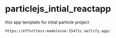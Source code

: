 # particlejs_intial_reactapp
this app template for  intial particle project

`https://effortless-madeleine-15471c.netlify.app/`
